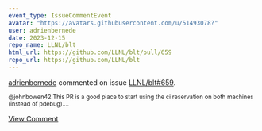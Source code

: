 ```yaml
---
event_type: IssueCommentEvent
avatar: "https://avatars.githubusercontent.com/u/51493078?"
user: adrienbernede
date: 2023-12-15
repo_name: LLNL/blt
html_url: https://github.com/LLNL/blt/pull/659
repo_url: https://github.com/LLNL/blt
---
```


<a href='https://github.com/adrienbernede' target='_blank'>adrienbernede</a> commented on issue <a href='https://github.com/LLNL/blt/pull/659' target='_blank'>LLNL/blt#659</a>.

<small>@johnbowen42 This PR is a good place to start using the ci reservation on both machines (instead of pdebug)....</small>

<a href='https://github.com/LLNL/blt/pull/659' target='_blank'>View Comment</a>